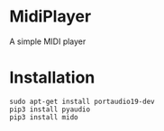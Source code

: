 # MidiPlayer
A simple MIDI player

# Installation
```
sudo apt-get install portaudio19-dev
pip3 install pyaudio
pip3 install mido
```
